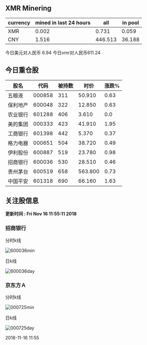 ## XMR Minering

|currency|mined in last 24 hours|all|in pool|
|---|---|---|---|
|XMR|0.002|0.731|0.059|
|CNY|1.516|446.513|36.188|

今日美元对人民币 6.94	今日xmr对人民币611.24


## 今日重仓股 

|股名|代码|被持数|时价|涨跌%|
|---|---|---|---|---|
|五粮液|000858|311|50.910|0.63|
|保利地产|600048|322|12.850|0.63|
|农业银行|601288|406|3.610|0.0|
|美的集团|000333|423|41.910|1.95|
|工商银行|601398|442|5.370|0.37|
|格力电器|000651|504|38.720|0.49|
|伊利股份|600887|519|23.780|0.98|
|招商银行|600036|530|28.510|0.46|
|贵州茅台|600519|658|563.800|0.73|
|中国平安|601318|690|66.160|1.63|

## 关注股信息
**更新时间 : Fri Nov 16 11:55:11 2018**
### 招商银行 
分时k线

![600036min](http://image.sinajs.cn/newchart/min/n/sh600036.gif)

日k线

![600036day](http://image.sinajs.cn/newchart/daily/n/sh600036.gif)

### 京东方Ａ 
分时k线

![000725min](http://image.sinajs.cn/newchart/min/n/sz000725.gif)

日k线

![000725day](http://image.sinajs.cn/newchart/daily/n/sz000725.gif)

2018-11-16 11:55